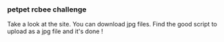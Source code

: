 ### petpet rcbee challenge

Take a look at the site. You can download jpg files. Find the good script to upload as a jpg file and it's done ! 